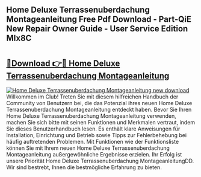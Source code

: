 ## Home Deluxe Terrassenuberdachung Montageanleitung Free Pdf Download - Part-QiE New Repair Owner Guide - User Service Edition MIx8C

# <h2><a href="http://df7ee64.blite.top/?on=Home+Deluxe+Terrassenuberdachung+Montageanleitung">🔗Download 👉🔴 Home Deluxe Terrassenuberdachung Montageanleitung</a></h2>

[![Home Deluxe Terrassenuberdachung Montageanleitung new download](https://i.imgur.com/lujVjoI.png)](http://df7ee64.blite.top/?on=Home+Deluxe+Terrassenuberdachung+Montageanleitung)
Willkommen im Club! Treten Sie mit diesem hilfreichen Handbuch der Community von Benutzern bei, die das Potenzial ihres neuen Home Deluxe Terrassenuberdachung Montageanleitung entdeckt haben. Bevor Sie Ihren Home Deluxe Terrassenuberdachung Montageanleitung verwenden, machen Sie sich bitte mit seinen Funktionen und Merkmalen vertraut, indem Sie dieses Benutzerhandbuch lesen. Es enthält klare Anweisungen für Installation, Einrichtung und Betrieb sowie Tipps zur Fehlerbehebung bei häufig auftretenden Problemen. Mit Funktionen wie der Funktionsliste können Sie mit Ihrem neuen Home Deluxe Terrassenuberdachung Montageanleitung außergewöhnliche Ergebnisse erzielen. Ihr Erfolg ist unsere Priorität Home Deluxe Terrassenuberdachung MontageanleitungDD. Wir sind bestrebt, Ihnen die bestmögliche Erfahrung zu bieten.
